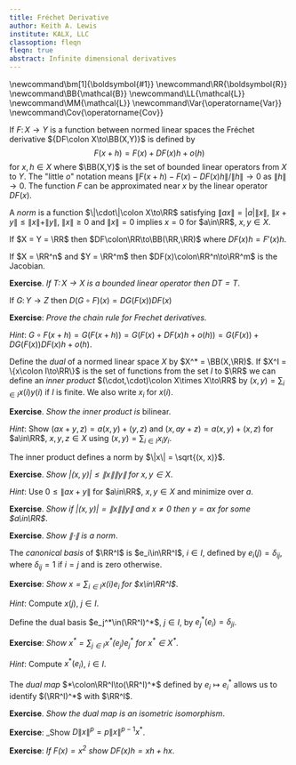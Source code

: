 ```yaml
---
title: Fréchet Derivative
author: Keith A. Lewis
institute: KALX, LLC
classoption: fleqn
fleqn: true
abstract: Infinite dimensional derivatives
---
```


\newcommand\bm[1]{\boldsymbol{#1}}
\newcommand\RR{\boldsymbol{R}}
\newcommand\BB{\mathcal{B}}
\newcommand\LL{\mathcal{L}}
\newcommand\MM{\mathcal{L}}
\newcommand\Var{\operatorname{Var}}
\newcommand\Cov{\operatorname{Cov}}


If $F\colon X\to Y$ is a function between normed linear spaces
the Fréchet derivative ${DF\colon X\to\BB(X,Y)}$ is defined by
$$
	F(x + h) = F(x) + DF(x)h + o(h)
$$
for $x,h\in X$ where $\BB(X,Y)$ is the set of bounded linear operators from $X$ to $Y$.
The "little $o$" notation means
$\|F(x + h) - F(x) - DF(x)h\|/\|h\| \to 0$ as $\|h\| \to 0$.
The function $F$ can be approximated near $x$ by the linear operator $DF(x)$.

A _norm_ is a function $\|\cdot\|\colon X\to\RR$ satisfying
$\|ax\| = |a|\|x\|$, $\|x + y\| \le \|x\| + \|y\|$, $\|x\|\ge0$
and $\|x\| = 0$ implies $x = 0$ for $a\in\RR$, $x,y\in X$.

If $X = Y = \RR$ then $DF\colon\RR\to\BB(\RR,\RR)$ where $DF(x)h = F'(x)h$.

If $X = \RR^n$ and $Y = \RR^m$ then $DF(x)\colon\RR^n\to\RR^m$ is the Jacobian.

__Exercise__. _If $T\colon X\to X$ is a bounded linear operator then $DT = T$_.

If $G\colon Y\to Z$ then $D(G\circ F)(x) = DG(F(x))DF(x)$

__Exercise__: _Prove the chain rule for Frechet derivatives._

_Hint_: $G\circ F(x + h) = G(F(x + h)) = G(F(x) + DF(x)h + o(h)) = G(F(x)) + DG(F(x))DF(x)h + o(h)$.

Define the _dual_ of a normed linear space $X$ by $X^* = \BB(X,\RR)$.
If $X^I = \{x\colon I\to\RR\}$ is the set of functions from the set $I$
to $\RR$ we can define an _inner product_ $(\cdot,\cdot)\colon X\times
X\to\RR$ by $(x, y) = \sum_{i\in I}x(i) y(i)$ if $I$ is finite.  We also
write $x_i$ for $x(i)$.

__Exercise__. _Show the inner product is_ bilinear.

_Hint_: Show $(ax + y, z) = a(x,y) + (y,z)$ and $(x, ay + z) = a(x,y) + (x,z)$
for $a\in\RR$, $x,y,z\in X$ using $(x,y) = \sum_{i\in I}x_i y_i$.

The inner product defines a norm by $\|x\| = \sqrt{(x, x)}$.

__Exercise__. _Show $|(x,y)| \le \|x\| \|y\|$ for $x,y\in X$_.

_Hint_: Use $0\le\|ax + y\|$ for $a\in\RR$, $x,y\in X$ and minimize over $a$.

__Exercise__. _Show if $|(x,y)| = \|x\| \|y\|$ and $x\not=0$ then $y = ax$ for some $a\in\RR$_.

__Exercise__. _Show $\|\cdot\|$ is a norm_.

The _canonical basis_ of $\RR^I$ is $e_i\in\RR^I$, $i\in I$, defined by $e_i(j) = \delta_{ij}$,
where $\delta_{ij} = 1$ if $i = j$ and is zero otherwise.

__Exercise__: _Show $x = \sum_{i\in I} x(i)e_i$ for $x\in\RR^I$_.

_Hint_: Compute $x(j)$, $j\in I$.

Define the dual basis
$e_j^*\in(\RR^I)^*$, $j\in I$, by $e_j^*(e_i) = \delta_{ji}$.

__Exercise__: _Show $x^* = \sum_{j\in I} x^*(e_j) e_j^*$ for $x^*\in X^*$_.

_Hint_: Compute $x^*(e_i)$, $i\in I$.

The _dual map_ $*\colon\RR^I\to(\RR^I)^*$ defined by $e_i\mapsto e_i^*$ allows us to identify
$(\RR^I)^*$ with $\RR^I$.

__Exercise__. _Show the dual map is an isometric isomorphism_.

__Exercise__: _Show $D\|x\|^p = p\|x\|^{p-1}x^*$.

__Exercise__: _If $F(x) = x^2$ show $DF(x)h = xh + hx$_.
